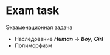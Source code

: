 # Exam task

Экзаменационная задача

* Наследование **_Human_** -> **_Boy_**, **_Girl_**
* Полиморфизм
